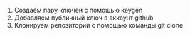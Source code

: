 1. Создаём пару ключей с помощью keygen
2. Добавляем публичный ключ в аккаунт github
3. Клонируем репозиторий с помощью команды git clone
